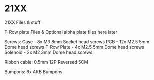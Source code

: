 # 21XX
21XX Files &amp; stuff

F-Row plate Files & Optional alpha plate files here later

Screws:
Case - 8x M3 8mm Socket head screws
PCB - 12x M2.5 5mm Dome head screws
F-Row Plate - 4x M2.5 5mm Dome head screws
Solenoid - 2x M2 3mm Dome head screws

Ribbon cable:
0.5mm 12P Reversed 5CM

Bumpons:
6x AKB Bumpons
